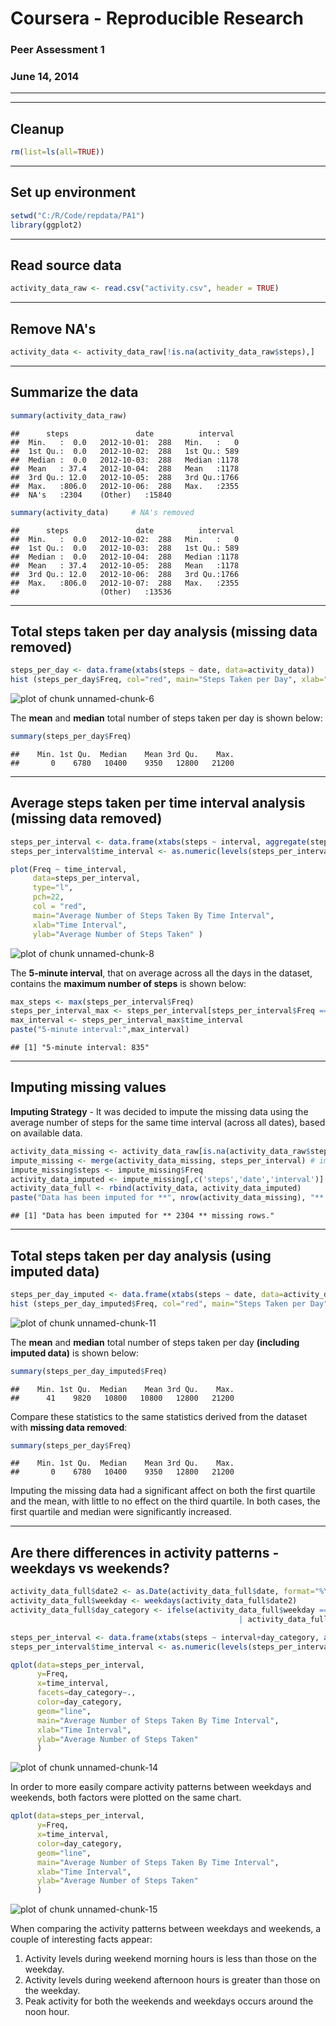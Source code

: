 Coursera - Reproducible Research
================================
### Peer Assessment 1
### June 14, 2014
--------------------------------

---------------------------------------------------------------------
Cleanup
---------------------------------------------------------------------

```r
rm(list=ls(all=TRUE))
```
---------------------------------------------------------------------
Set up environment
---------------------------------------------------------------------

```r
setwd("C:/R/Code/repdata/PA1")
library(ggplot2)
```
---------------------------------------------------------------------
Read source data
---------------------------------------------------------------------

```r
activity_data_raw <- read.csv("activity.csv", header = TRUE)
```
---------------------------------------------------------------------
Remove NA's
---------------------------------------------------------------------

```r
activity_data <- activity_data_raw[!is.na(activity_data_raw$steps),]
```
---------------------------------------------------------------------
Summarize the data
---------------------------------------------------------------------

```r
summary(activity_data_raw)
```

```
##      steps               date          interval   
##  Min.   :  0.0   2012-10-01:  288   Min.   :   0  
##  1st Qu.:  0.0   2012-10-02:  288   1st Qu.: 589  
##  Median :  0.0   2012-10-03:  288   Median :1178  
##  Mean   : 37.4   2012-10-04:  288   Mean   :1178  
##  3rd Qu.: 12.0   2012-10-05:  288   3rd Qu.:1766  
##  Max.   :806.0   2012-10-06:  288   Max.   :2355  
##  NA's   :2304    (Other)   :15840
```

```r
summary(activity_data)     # NA's removed
```

```
##      steps               date          interval   
##  Min.   :  0.0   2012-10-02:  288   Min.   :   0  
##  1st Qu.:  0.0   2012-10-03:  288   1st Qu.: 589  
##  Median :  0.0   2012-10-04:  288   Median :1178  
##  Mean   : 37.4   2012-10-05:  288   Mean   :1178  
##  3rd Qu.: 12.0   2012-10-06:  288   3rd Qu.:1766  
##  Max.   :806.0   2012-10-07:  288   Max.   :2355  
##                  (Other)   :13536
```
---------------------------------------------------------------------
Total steps taken per day analysis (missing data removed)
---------------------------------------------------------------------

```r
steps_per_day <- data.frame(xtabs(steps ~ date, data=activity_data))
hist (steps_per_day$Freq, col="red", main="Steps Taken per Day", xlab="Total Steps", ylab= "Frequency (Days)", breaks=10)
```

![plot of chunk unnamed-chunk-6](figure/unnamed-chunk-6.png) 

The **mean** and **median** total number of steps taken per day is shown below:

```r
summary(steps_per_day$Freq)
```

```
##    Min. 1st Qu.  Median    Mean 3rd Qu.    Max. 
##       0    6780   10400    9350   12800   21200
```
---------------------------------------------------------------------
Average steps taken per time interval analysis (missing data removed)
---------------------------------------------------------------------

```r
steps_per_interval <- data.frame(xtabs(steps ~ interval, aggregate(steps ~ interval,data=activity_data,mean)))
steps_per_interval$time_interval <- as.numeric(levels(steps_per_interval$interval))[steps_per_interval$interval] # numeric <- factor

plot(Freq ~ time_interval,
     data=steps_per_interval,
     type="l",
     pch=22,
     col = "red",
     main="Average Number of Steps Taken By Time Interval",
     xlab="Time Interval",
     ylab="Average Number of Steps Taken" )
```

![plot of chunk unnamed-chunk-8](figure/unnamed-chunk-8.png) 

The **5-minute interval**, that on average across all the days in the dataset, contains the **maximum number of steps** is shown below:

```r
max_steps <- max(steps_per_interval$Freq)
steps_per_interval_max <- steps_per_interval[steps_per_interval$Freq == max_steps,]
max_interval <- steps_per_interval_max$time_interval
paste("5-minute interval:",max_interval)
```

```
## [1] "5-minute interval: 835"
```
---------------------------------------------------------------------
Imputing missing values
---------------------------------------------------------------------

**Imputing Strategy** - It was decided to impute the missing data using the average number of steps for the same time interval (across all dates), based on available data.

```r
activity_data_missing <- activity_data_raw[is.na(activity_data_raw$steps),]
impute_missing <- merge(activity_data_missing, steps_per_interval) # impute missing values using average interval steps
impute_missing$steps <- impute_missing$Freq
activity_data_imputed <- impute_missing[,c('steps','date','interval')]
activity_data_full <- rbind(activity_data, activity_data_imputed)
paste("Data has been imputed for **", nrow(activity_data_missing), "** missing rows.")
```

```
## [1] "Data has been imputed for ** 2304 ** missing rows."
```
---------------------------------------------------------------------
Total steps taken per day analysis (using imputed data)
---------------------------------------------------------------------

```r
steps_per_day_imputed <- data.frame(xtabs(steps ~ date, data=activity_data_full))
hist (steps_per_day_imputed$Freq, col="red", main="Steps Taken per Day", xlab="Total Steps", ylab= "Frequency (Days)", breaks=10)
```

![plot of chunk unnamed-chunk-11](figure/unnamed-chunk-11.png) 

The **mean** and **median** total number of steps taken per day **(including imputed data)** is shown below:

```r
summary(steps_per_day_imputed$Freq)
```

```
##    Min. 1st Qu.  Median    Mean 3rd Qu.    Max. 
##      41    9820   10800   10800   12800   21200
```
Compare these statistics to the same statistics derived from the dataset with **missing data removed**:

```r
summary(steps_per_day$Freq)
```

```
##    Min. 1st Qu.  Median    Mean 3rd Qu.    Max. 
##       0    6780   10400    9350   12800   21200
```
Imputing the missing data had a significant affect on both the first quartile and the mean, with little to no effect on the third quartile. In both cases, the first quartile and median were significantly increased.

---------------------------------------------------------------------
 Are there differences in activity patterns - weekdays vs weekends?
---------------------------------------------------------------------

```r
activity_data_full$date2 <- as.Date(activity_data_full$date, format="%Y-%m-%d")
activity_data_full$weekday <- weekdays(activity_data_full$date2)
activity_data_full$day_category <- ifelse(activity_data_full$weekday == "Saturday" 
                                                   | activity_data_full$weekday == "Sunday" , c("weekend"), c("weekday"))

steps_per_interval <- data.frame(xtabs(steps ~ interval+day_category, aggregate(steps ~ interval+day_category,data=activity_data_full,mean)))
steps_per_interval$time_interval <- as.numeric(levels(steps_per_interval$interval))[steps_per_interval$interval] # numeric <- factor

qplot(data=steps_per_interval, 
      y=Freq, 
      x=time_interval, 
      facets=day_category~.,
      color=day_category,
      geom="line",
      main="Average Number of Steps Taken By Time Interval",
      xlab="Time Interval",
      ylab="Average Number of Steps Taken" 
      )
```

![plot of chunk unnamed-chunk-14](figure/unnamed-chunk-14.png) 

In order to more easily compare activity patterns between weekdays and weekends, both factors were plotted on the same chart.

```r
qplot(data=steps_per_interval, 
      y=Freq, 
      x=time_interval, 
      color=day_category,
      geom="line",
      main="Average Number of Steps Taken By Time Interval",
      xlab="Time Interval",
      ylab="Average Number of Steps Taken" 
      )
```

![plot of chunk unnamed-chunk-15](figure/unnamed-chunk-15.png) 

When comparing the activity patterns between weekdays and weekends, a couple of interesting facts appear:
  1. Activity levels during weekend morning hours is less than those on the weekday.
  2. Activity levels during weekend afternoon hours is greater than those on the weekday.
  3. Peak activity for both the weekends and weekdays occurs around the noon hour.
